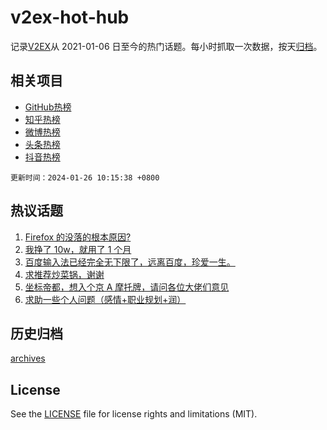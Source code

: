 # v2ex-hot-hub

 记录[V2EX](https://www.v2ex.com/)从 2021-01-06 日至今的热门话题。每小时抓取一次数据，按天[归档](archives)。
 
 ## 相关项目

- [GitHub热榜](https://github.com/snaildev/github-hot-hub)
- [知乎热榜](https://github.com/snaildev/zhihu-hot-hub)
- [微博热榜](https://github.com/snaildev/weibo-hot-hub)
- [头条热榜](https://github.com/snaildev/toutiao-hot-hub)
- [抖音热榜](https://github.com/snaildev/douyin-hot-hub)


 `更新时间：2024-01-26 10:15:38 +0800`

## 热议话题

1. [Firefox 的没落的根本原因?](https://www.v2ex.com/t/1011474)
1. [我挣了 10w，就用了 1 个月](https://www.v2ex.com/t/1011400)
1. [百度输入法已经完全无下限了，远离百度，珍爱一生。](https://www.v2ex.com/t/1011440)
1. [求推荐炒菜锅，谢谢](https://www.v2ex.com/t/1011413)
1. [坐标帝都，想入个京 A 摩托牌，请问各位大佬们意见](https://www.v2ex.com/t/1011486)
1. [求助一些个人问题（感情+职业规划+润）](https://www.v2ex.com/t/1011438)

## 历史归档

[archives](archives)

## License

See the [LICENSE](LICENSE) file for license rights and limitations (MIT).
